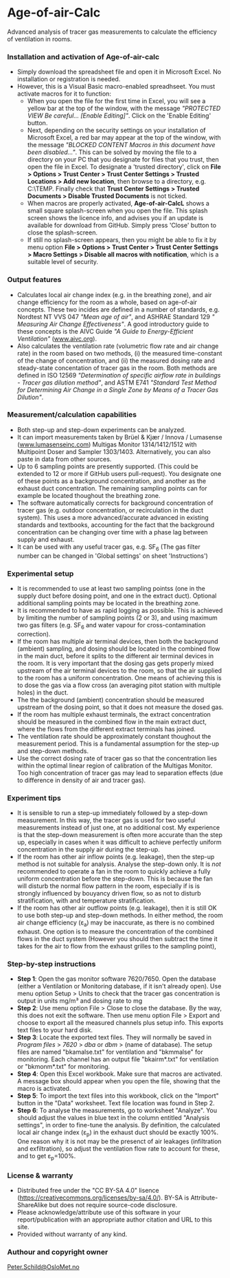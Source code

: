 # Age-of-air-Calc
Advanced analysis of tracer gas measurements to calculate the efficiency of ventilation in rooms.

### Installation and activation of Age-of-air-calc
- Simply download the spreadsheet file and open it in Microsoft Excel. No installation or registration is needed.
- However, this is a Visual Basic macro-enabled spreadhseet. You must activate macros for it to function: 
  - When you open the file for the first time in Excel, you will see a yellow bar at the top of the window, with the message *"PROTECTED VIEW Be careful... [Enable Editing]"*. Click on the 'Enable Editing' button. 
  - Next, depending on the security settings on your installation of Microsoft Excel, a red bar may appear at the top of the window, with the message *"BLOCKED CONTENT Macros in this document have been disabled..."*. This can be solved by moving the file to a directory on your PC that you designate for files that you trust, then open the file in Excel. To designate a 'trusted directory', click on **File > Options > Trust Center > Trust Center Settings > Trusted Locations > Add new location**, then browse to a directory, e.g. C:\TEMP\. Finally check that **Trust Center Settings > Trusted Documents > Disable Trusted Documents**  is not ticked.
  - When macros are properly activated, **Age-of-air-CalcL** shows a small square splash-screen when you open the file. This splash screen shows the licence info, and advises you if an update is available for download from GitHub. Simply press 'Close' button to close the splash-screen. 
  - If still no splash-screen appears, then you might be able to fix it by menu option **File > Options > Trust Center > Trust Center Settings > Macro Settings > Disable all macros with notification**, which is a suitable level of security.

### Output features
- Calculates local air change index (e.g. in the breathing zone), and air change efficiency for the room as a whole, based on age-of-air concepts. These two incides are defined in a number of standards, e.g. Nordtest NT VVS 047 *"Mean age of air"*, and ASHRAE Standard 129 *" Measuring Air Change Effectiveness"*. A good introductory guide to these concepts is the AIVC Guide *"A Guide to Energy-Efficient Ventilation"* (www.aivc.org).
- Also calculates the ventilation rate (volumetric flow rate and air change rate) in the room based on two methods, (i) the measured time-constant of the change of concentration, and (ii) the measured dosing rate and steady-state concentation of tracer gas in the room. Both methods are defined in ISO 12569 *"Determination of specific airflow rate in buildings - Tracer gas dilution method"*, and ASTM E741 *"Standard Test Method for Determining Air Change in a Single Zone by Means of a Tracer Gas Dilution"*.

### Measurement/calculation capabilities
- Both step-up and step-down experiments can be analyzed.
- It can import measurements taken by Brüel & Kjær / Innova / Lumasense (www.lumasenseinc.com) Multigas Monitor 1314/1412/1512 with Multipoint Doser and Sampler 1303/1403. Alternatively, you can also paste in data from other sources.
- Up to 6 sampling points are presently supported. (This could be extended to 12 or more if GitHub users pull-request). You designate one of these points as a background concentration, and another as the exhaust duct concentration. The remaining sampling points can for example be located thoughout the breathing zone.
- The software automatically corrects for background concentration of tracer gas (e.g. outdoor concentration, or recirculation in the duct system). This uses a more advanced/accurate advanced in existing standards and textbooks, accounting for the fact that the background concentration can be changing over time with a phase lag between supply and exhaust.
- It can be used with any useful tracer gas, e.g. SF<sub>6</sub> (The gas filter number can be changed in 'Global settings' on sheet 'Instructions')

### Experimental setup
- It is recommended to use at least two sampling pointss (one in the supply duct before dosing point, and one in the extract duct). Optional additional sampling points may be located in the breathing zone.
- It is recommended to have as rapid logging as possible. This is achieved by limiting the number of sampling points (2 or 3), and using maximum two gas filters (e.g. SF<sub>6</sub> and water vapour for cross-contamination correction).
- If the room has multiple air terminal devices, then both the background (ambient) sampling, and dosing should be located in the combined flow in the main duct, before it splits to the different air terminal devices in the room. It is very important that the dosing gas gets properly mixed upstream of the air terminal devices to the room, so that the air supplied to the room has a uniform concentration. One means of achieving this is to dose the gas via a flow cross (an averaging pitot station with multiple holes) in the duct.
- The the background (ambient) concentration should be measured upstream of the dosing point, so that it does not measure the dosed gas.
- If the room has multiple exhaust terminals, the extract concentration should be measured in the combined flow in the main extract duct, where the flows from the different extract terminals has joined.
- The ventilation rate should be approximately constant thoughout the measurement period. This is a fundamental assumption for the step-up and step-down methods.
- Use the correct dosing rate of tracer gas so that the concentration lies within the optimal linear region of calibration of the Multigas Monitor. Too high concentration of tracer gas may lead to separation effects (due to difference in density of air and tracer gas).

### Experiment tips
- It is sensible to run a step-up immediately followed by a step-down measurement. In this way, the tracer gas is used for two useful measurements instead of just one, at no additional cost. My experience is that the step-down measurement is often more accurate than the step up, especially in cases when it was difficult to achieve perfectly uniform concentration in the supply air during the step-up.
- If the room has other air inflow points (e.g. leakage), then the step-up method is not suitable for analysis. Analyse the step-down only. It is *not* recommended to operate a fan in the room to quickly achieve a fully uniform concentration before the step-down. This is because the fan will disturb the normal flow pattern in the room, especially if is is strongly influenced by bouyancy driven flow, so as not to disturb stratification, with and temperature stratification.
- If the room has other air outflow points (e.g. leakage), then it is still OK to use both step-up and step-down methods. In either method, the room air change efficiency (ε<sub>a</sub>) may be inaccurate, as there is no combined exhaust. One option is to measure the concentration of the combined flows in the duct system (However you should then subtract the time it takes for the air to flow from the exhaust grilles to the sampling point),

### Step-by-step instructions
- **Step 1**: Open the gas monitor software 7620/7650. Open the database (either a Ventilation or Monitoring database, if it isn't already open). Use menu option Setup > Units to check that the tracer gas concentration is output in units mg/m³ and dosing rate to mg
- **Step 2**: Use menu option File > Close to close the database. By the way, this does not exit the software. Then use menu option File > Export and choose to export all the measured channels plus setup info. This exports text files to your hard disk.
- **Step 3**: Locate the exported text files. They will normally be saved in *Program files* > *7620* > *dba* or *dbm* > (name of database). The setup files are named "bkamalse.txt" for ventilation and "bkmmalse" for monitoring. Each channel has an output file "bkairm*.txt" for ventilation or "bkmonm*.txt" for monitoring.
- **Step 4**: Open this Excel workbook. Make sure that macros are activated. A message box should appear when you open the file, showing that the macro is activated.
- **Step 5**: To import the text files into this workbook, click on the "Import" button in the "Data" worksheet. Text file location was found in Step 2.
- **Step 6**: To analyse the measurements, go to worksheet "Analyze". You should adjust the values in blue text in the column entitled "Analysis settings", in order to fine-tune the analysis. By definition, the calculated local air change index (ε<sub>p</sub>) in the exhaust duct should be exactly 100%. One reason why it is not may be the presenct of air leakages (infiltration and exfiltration), so adjust the ventilation flow rate to account for these, and to get ε<sub>p</sub>=100%.

### License & warranty
- Distributed free under the "CC BY-SA 4.0" lisence (https://creativecommons.org/licenses/by-sa/4.0/). BY-SA is Attribute-ShareAlike but does not require source-code disclosure.
- Please acknowledge/attribute use of this software in your report/publication with an appropriate author citation and URL to this site.
- Provided without warranty of any kind.

### Authour and copyright owner
Peter.Schild@OsloMet.no
